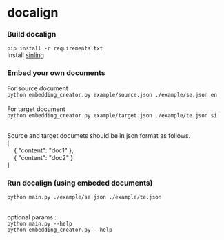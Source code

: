 # docalign

### Build docalign
```pip install -r requirements.txt```<br>
Install <a href="https://github.com/ysenarath/sinling">sinling</a><br>

### Embed your own documents
For source document<br>
```python embedding_creator.py example/source.json ./example/se.json en```<br><br>
For target document<br>
```python embedding_creator.py example/target.json ./example/te.json si```<br><br>

Source and target documets should be in json format as follows.<br>
[<br>
&nbsp;&nbsp;&nbsp;&nbsp;{
        "content": "doc1"
    },<br>
&nbsp;&nbsp;&nbsp;&nbsp;{
        "content": "doc2"
    }<br>
]

### Run docalign (using embeded documents)
```python main.py ./example/se.json ./example/te.json``` <br><br>

optional params :<br>
```python main.py --help```<br>
```python embedding_creator.py --help```
